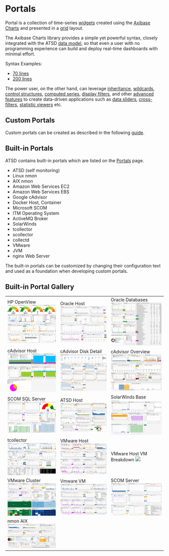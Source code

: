 # Portals

Portal is a collection of time-series [widgets](https://axibase.com/products/axibase-time-series-database/visualization/widgets/) created using the [Axibase Charts](https://github.com/axibase/charts#axibase-charts) and presented in a [grid](portal-settings.md#layout) layout.

The Axibase Charts library provides a simple yet powerful syntax, closely integrated with the ATSD [data model](https://axibase.com/products/axibase-time-series-database/data-model/), so that even a user with no programming experience can build and deploy real-time dashboards with minimal effort.

Syntax Examples:

* [70 lines](https://apps.axibase.com/chartlab/3230deb6/8/)
* [200 lines](https://apps.axibase.com/chartlab/2ef08f32)

The power user, on the other hand, can leverage [inheritance](https://axibase.com/products/axibase-time-series-database/visualization/widgets/inheritance), [wildcards](https://axibase.com/products/axibase-time-series-database/visualization/widgets/wildcards/), [control structures](https://axibase.com/products/axibase-time-series-database/visualization/widgets/control-structures), [computed series](https://axibase.com/products/axibase-time-series-database/visualization/widgets/computed-metrics), [display filters](https://axibase.com/products/axibase-time-series-database/visualization/widgets/display-filters), and other [advanced features](https://axibase.com/products/axibase-time-series-database/visualization/) to create data-driven applications such as [data sliders](https://apps.axibase.com/slider/energinet-2017/?slide=1), [cross-filters](https://apps.axibase.com/cross-filter/?table=Linux%20Performance), [statistic viewers](https://apps.axibase.com/chartlab/cde99874/2/#fullscreen) etc.

## Custom Portals

Custom portals can be created as described in the following [guide](portals-overview.md#create-portal).

## Built-in Portals

ATSD contains built-in portals which are listed on the [Portals](portals-overview.md#portals-page) page.

* ATSD (self monitoring)
* Linux nmon
* AIX nmon
* Amazon Web Services EC2
* Amazon Web Services EBS
* Google cAdvisor
* Docker Host, Container
* Microsoft SCOM
* ITM Operating System
* ActiveMQ Broker
* SolarWinds
* tcollector
* scollector
* collectd
* VMware
* JVM
* nginx Web Server

The built-in portals can be customized by changing their configuration text and used as a foundation when developing custom portals.

## Built-in Portal Gallery

|  |  |  |
| --- | --- | --- |
| HP OpenView ![](resources/ovpm_portal_linux-705x560.png) | Oracle Host ![](resources/oracle_host_portal-705x541.png) | Oracle Databases ![](resources/oracle_databases_poral3-705x596.png) |
| cAdvisor Host ![](resources/cadvisor_host_portal3-705x559.png) | cAdvisor Disk Detail ![](resources/cadvisor_disk_detail_portal2-705x562.png) | cAdvisor Overview ![](resources/cadvisor_overview_portal-705x505.png) |
| SCOM SQL Server ![](resources/scom_sql_server_portal-705x451.png) | ATSD Host ![](resources/fresh_atsd_portal21-705x435.png) | SolarWinds Base ![](resources/solarwinds_base_portal_31-705x487.png) |
| tcollector ![](resources/tcollector-portal1-705x472.png) | VMware Host ![](resources/vmware_host_portal-705x473.png) | VMware Host VM Breakdown ![](resources/vmware_hostvm_breakdown_portal-705x473.png) |
| VMware Cluster ![](resources/vmware_cluster_portal-705x475.png) | Vmware VM ![](resources/vmware_vm_portal-705x476.png) | SCOM Server ![](resources/scom_server_portal-705x452.png)
| nmon AIX ![](resources/nmon-aix-portal-1000-705x360.png) |
